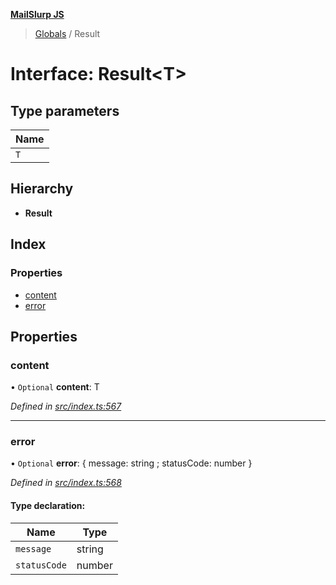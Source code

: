 **[MailSlurp JS](../README.md)**

> [Globals](../README.md) / Result

# Interface: Result\<T>

## Type parameters

Name |
------ |
`T` |

## Hierarchy

* **Result**

## Index

### Properties

* [content](result.md#content)
* [error](result.md#error)

## Properties

### content

• `Optional` **content**: T

*Defined in [src/index.ts:567](https://github.com/mailslurp/mailslurp-client/blob/e4d4355/src/index.ts#L567)*

___

### error

• `Optional` **error**: { message: string ; statusCode: number  }

*Defined in [src/index.ts:568](https://github.com/mailslurp/mailslurp-client/blob/e4d4355/src/index.ts#L568)*

#### Type declaration:

Name | Type |
------ | ------ |
`message` | string |
`statusCode` | number |
